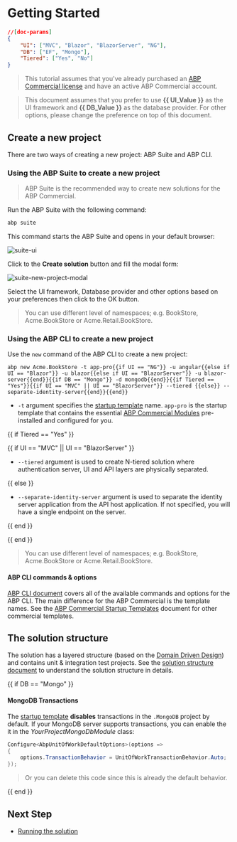# Getting Started

````json
//[doc-params]
{
    "UI": ["MVC", "Blazor", "BlazorServer", "NG"],
    "DB": ["EF", "Mongo"],
    "Tiered": ["Yes", "No"]
}
````

> This tutorial assumes that you've already purchased an [ABP Commercial license](https://commercial.abp.io/pricing) and have an active ABP Commercial account.

> This document assumes that you prefer to use **{{ UI_Value }}** as the UI framework and **{{ DB_Value }}** as the database provider. For other options, please change the preference on top of this document.

## Create a new project

There are two ways of creating a new project: ABP Suite and ABP CLI.

### Using the ABP Suite to create a new project

> ABP Suite is the recommended way to create new solutions for the ABP Commercial.

Run the ABP Suite with the following command:

````bash
abp suite
````

This command starts the ABP Suite and opens in your default browser:

![suite-ui](/images/suite-entrance-2.png)

Click to the **Create solution** button and fill the modal form:

![suite-new-project-modal](/images/suite-new-project-modal.png)

Select the UI framework, Database provider and other options based on your preferences then click to the OK button.

> You can use different level of namespaces; e.g. BookStore, Acme.BookStore or Acme.Retail.BookStore. 

### Using the ABP CLI to create a new project

Use the `new` command of the ABP CLI to create a new project:

````shell
abp new Acme.BookStore -t app-pro{{if UI == "NG"}} -u angular{{else if UI == "Blazor"}} -u blazor{{else if UI == "BlazorServer"}} -u blazor-server{{end}}{{if DB == "Mongo"}} -d mongodb{{end}}{{if Tiered == "Yes"}}{{if UI == "MVC" || UI == "BlazorServer"}} --tiered {{else}} --separate-identity-server{{end}}{{end}}
````

* `-t` argument specifies the [startup template](startup-templates/application/index.md) name. `app-pro` is the startup template that contains the essential [ABP Commercial Modules](https://commercial.abp.io/modules) pre-installed and configured for you.

{{ if Tiered == "Yes" }}

{{ if UI == "MVC" || UI == "BlazorServer" }}

* `--tiered` argument is used to create N-tiered solution where authentication server, UI and API layers are physically separated.

{{ else }}

* `--separate-identity-server` argument is used to separate the identity server application from the API host application. If not specified, you will have a single endpoint on the server.

{{ end }}

{{ end }}

> You can use different level of namespaces; e.g. BookStore, Acme.BookStore or Acme.Retail.BookStore. 

#### ABP CLI commands & options

[ABP CLI document](https://docs.abp.io/en/abp/latest/CLI) covers all of the available commands and options for the ABP CLI. The main difference for the ABP Commercial is the template names. See the [ABP Commercial Startup Templates](startup-templates/index.md) document for other commercial templates.

## The solution structure

The solution has a layered structure (based on the [Domain Driven Design](https://docs.abp.io/en/abp/Domain-Driven-Design)) and contains unit & integration test projects. See the [solution structure document](startup-templates/application/solution-structure.md) to understand the solution structure in details. 

{{ if DB == "Mongo" }}

#### MongoDB Transactions

The [startup template](startup-templates/application/index.md) **disables** transactions in the `.MongoDB` project by default. If your MongoDB server supports transactions, you can enable the it in the *YourProjectMongoDbModule* class:

  ```csharp
  Configure<AbpUnitOfWorkDefaultOptions>(options =>
  {
      options.TransactionBehavior = UnitOfWorkTransactionBehavior.Auto;
  });
  ```

> Or you can delete this code since this is already the default behavior.

{{ end }}

## Next Step

* [Running the solution](getting-started-running-solution.md)
